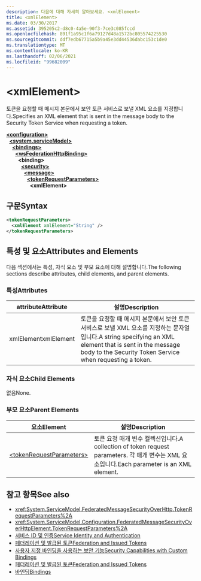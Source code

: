 ```yaml
---
description: 다음에 대해 자세히 알아보세요. <xmlElement>
title: <xmlElement>
ms.date: 03/30/2017
ms.assetid: 395205c2-d8c0-4a5e-90f3-7ce3c085fccd
ms.openlocfilehash: 891f1a95c1f6a79127d48a1572bc805574225530
ms.sourcegitcommit: ddf7edb67715a5b9a45e3dd44536dabc153c1de0
ms.translationtype: MT
ms.contentlocale: ko-KR
ms.lasthandoff: 02/06/2021
ms.locfileid: "99682009"
---
```

# \<xmlElement>

<span data-ttu-id="771b2-102">토큰을 요청할 때 메시지 본문에서 보안 토큰 서비스로 보낼 XML 요소를 지정합니다.</span><span class="sxs-lookup"><span data-stu-id="771b2-102">Specifies an XML element that is sent in the message body to the Security Token Service when requesting a token.</span></span>  
  
[**\<configuration>**](../configuration-element.md)\
&nbsp;&nbsp;[**\<system.serviceModel>**](system-servicemodel.md)\
&nbsp;&nbsp;&nbsp;&nbsp;[**\<bindings>**](bindings.md)\
&nbsp;&nbsp;&nbsp;&nbsp;&nbsp;&nbsp;[**\<wsFederationHttpBinding>**](wsfederationhttpbinding.md)\
&nbsp;&nbsp;&nbsp;&nbsp;&nbsp;&nbsp;&nbsp;&nbsp;**\<binding>**\
&nbsp;&nbsp;&nbsp;&nbsp;&nbsp;&nbsp;&nbsp;&nbsp;&nbsp;&nbsp;[**\<security>**](security-of-wsfederationhttpbinding.md)\
&nbsp;&nbsp;&nbsp;&nbsp;&nbsp;&nbsp;&nbsp;&nbsp;&nbsp;&nbsp;&nbsp;&nbsp;[**\<message>**](message-element-of-wsfederationhttpbinding.md)\
&nbsp;&nbsp;&nbsp;&nbsp;&nbsp;&nbsp;&nbsp;&nbsp;&nbsp;&nbsp;&nbsp;&nbsp;&nbsp;&nbsp;[**\<tokenRequestParameters>**](tokenrequestparameters.md)\
&nbsp;&nbsp;&nbsp;&nbsp;&nbsp;&nbsp;&nbsp;&nbsp;&nbsp;&nbsp;&nbsp;&nbsp;&nbsp;&nbsp;&nbsp;&nbsp;**\<xmlElement>**  
  
## <a name="syntax"></a><span data-ttu-id="771b2-103">구문</span><span class="sxs-lookup"><span data-stu-id="771b2-103">Syntax</span></span>  
  
```xml  
<tokenRequestParameters>
  <xmlElement xmlElement="String" />
</tokenRequestParameters>
```  
  
## <a name="attributes-and-elements"></a><span data-ttu-id="771b2-104">특성 및 요소</span><span class="sxs-lookup"><span data-stu-id="771b2-104">Attributes and Elements</span></span>  

 <span data-ttu-id="771b2-105">다음 섹션에서는 특성, 자식 요소 및 부모 요소에 대해 설명합니다.</span><span class="sxs-lookup"><span data-stu-id="771b2-105">The following sections describe attributes, child elements, and parent elements.</span></span>  
  
### <a name="attributes"></a><span data-ttu-id="771b2-106">특성</span><span class="sxs-lookup"><span data-stu-id="771b2-106">Attributes</span></span>  
  
|<span data-ttu-id="771b2-107">attribute</span><span class="sxs-lookup"><span data-stu-id="771b2-107">Attribute</span></span>|<span data-ttu-id="771b2-108">설명</span><span class="sxs-lookup"><span data-stu-id="771b2-108">Description</span></span>|  
|---------------|-----------------|  
|<span data-ttu-id="771b2-109">xmlElement</span><span class="sxs-lookup"><span data-stu-id="771b2-109">xmlElement</span></span>|<span data-ttu-id="771b2-110">토큰을 요청할 때 메시지 본문에서 보안 토큰 서비스로 보낼 XML 요소를 지정하는 문자열입니다.</span><span class="sxs-lookup"><span data-stu-id="771b2-110">A string specifying an XML element that is sent in the message body to the Security Token Service when requesting a token.</span></span>|  
  
### <a name="child-elements"></a><span data-ttu-id="771b2-111">자식 요소</span><span class="sxs-lookup"><span data-stu-id="771b2-111">Child Elements</span></span>  

 <span data-ttu-id="771b2-112">없음</span><span class="sxs-lookup"><span data-stu-id="771b2-112">None.</span></span>  
  
### <a name="parent-elements"></a><span data-ttu-id="771b2-113">부모 요소</span><span class="sxs-lookup"><span data-stu-id="771b2-113">Parent Elements</span></span>  
  
|<span data-ttu-id="771b2-114">요소</span><span class="sxs-lookup"><span data-stu-id="771b2-114">Element</span></span>|<span data-ttu-id="771b2-115">설명</span><span class="sxs-lookup"><span data-stu-id="771b2-115">Description</span></span>|  
|-------------|-----------------|  
|[\<tokenRequestParameters>](tokenrequestparameters.md)|<span data-ttu-id="771b2-116">토큰 요청 매개 변수 컬렉션입니다.</span><span class="sxs-lookup"><span data-stu-id="771b2-116">A collection of token request parameters.</span></span> <span data-ttu-id="771b2-117">각 매개 변수는 XML 요소입니다.</span><span class="sxs-lookup"><span data-stu-id="771b2-117">Each parameter is an XML element.</span></span>|  
  
## <a name="see-also"></a><span data-ttu-id="771b2-118">참고 항목</span><span class="sxs-lookup"><span data-stu-id="771b2-118">See also</span></span>

- <xref:System.ServiceModel.FederatedMessageSecurityOverHttp.TokenRequestParameters%2A>
- <xref:System.ServiceModel.Configuration.FederatedMessageSecurityOverHttpElement.TokenRequestParameters%2A>
- [<span data-ttu-id="771b2-119">서비스 ID 및 인증</span><span class="sxs-lookup"><span data-stu-id="771b2-119">Service Identity and Authentication</span></span>](../../../wcf/feature-details/service-identity-and-authentication.md)
- [<span data-ttu-id="771b2-120">페더레이션 및 발급된 토큰</span><span class="sxs-lookup"><span data-stu-id="771b2-120">Federation and Issued Tokens</span></span>](../../../wcf/feature-details/federation-and-issued-tokens.md)
- [<span data-ttu-id="771b2-121">사용자 지정 바인딩을 사용하는 보안 기능</span><span class="sxs-lookup"><span data-stu-id="771b2-121">Security Capabilities with Custom Bindings</span></span>](../../../wcf/feature-details/security-capabilities-with-custom-bindings.md)
- [<span data-ttu-id="771b2-122">페더레이션 및 발급된 토큰</span><span class="sxs-lookup"><span data-stu-id="771b2-122">Federation and Issued Tokens</span></span>](../../../wcf/feature-details/federation-and-issued-tokens.md)
- [<span data-ttu-id="771b2-123">바인딩</span><span class="sxs-lookup"><span data-stu-id="771b2-123">Bindings</span></span>](../../../wcf/bindings.md)
